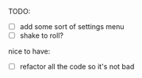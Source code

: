 TODO:
- [ ] add some sort of settings menu
- [ ] shake to roll?

nice to have:
- [ ] refactor all the code so it's not bad
